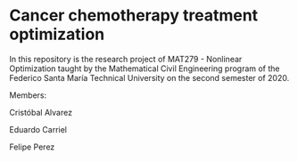 # Cancer chemotherapy treatment optimization

In this repository is the research project of  MAT279 - Nonlinear Optimization taught by the Mathematical Civil Engineering program of the Federico Santa María Technical University on the second semester of 2020.

Members:

Cristóbal Alvarez

Eduardo Carriel

Felipe Perez
